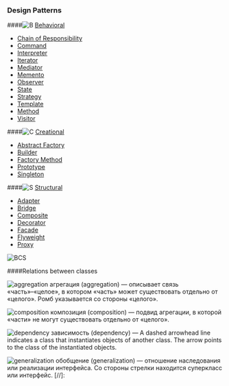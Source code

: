 ### Design Patterns


####![B] 
[Behavioral]
- [Chain of Responsibility]
- [Command]
- [Interpreter]
- [Iterator]
- [Mediator]
- [Memento]
- [Observer]
- [State]
- [Strategy]
- [Template]
- [Method]
- [Visitor]

####![C]
[Creational]
- [Abstract Factory]
- [Builder]
- [Factory Method]
- [Prototype]
- [Singleton]


####![S]
[Structural]
- [Adapter]
- [Bridge]
- [Composite]
- [Decorator]
- [Facade]
- [Flyweight]
- [Proxy]

![BCS]

####Relations between classes

 ![aggregation] агрегация (aggregation) — описывает связь «часть»–«целое», в котором «часть» может существовать отдельно от «целого». Ромб указывается со стороны «целого».

 ![composition] композиция (composition) — подвид агрегации, в которой «части» не могут существовать отдельно от «целого».

 ![dependency] зависимость (dependency) — A dashed arrowhead line indicates a class that instantiates objects of another class. The arrow points to the class of the instantiated objects.


 ![generalization] обобщение (generalization) — отношение наследования или реализации интерфейса. Со стороны стрелки находится суперкласс или интерфейс.
[//]:

[B]: https://habrastorage.org/getpro/habr/post_images/262/c9e/d92/262c9ed9247e232f099d35de841bf5d9.png
[C]: https://habrastorage.org/getpro/habr/post_images/8fd/16f/b0f/8fd16fb0fc58c0dc3291abe1d98abb12.png
[S]: https://habrastorage.org/getpro/habr/post_images/3d2/c67/1bf/3d2c671bfcaa92b6a7ee0eb185247dc8.png
[BCS]: https://habrastorage.org/getpro/habr/post_images/349/055/ba9/349055ba96e21b43c7d3e506d4920bc8.jpg
[aggregation]: https://habrastorage.org/getpro/habr/post_images/ca8/dca/2a5/ca8dca2a537a1ec8044e88984c3f8b02.png
[composition]: https://habrastorage.org/getpro/habr/post_images/4de/b17/e66/4deb17e6696fc05e610d73ca47b1a49a.png
[dependency]: https://habrastorage.org/getpro/habr/post_images/43b/4e7/9ac/43b4e79ac9d10a4f8b57859b019c7c24.png
[generalization]: https://habrastorage.org/getpro/habr/post_images/aa6/efe/a5f/aa6efea5f552569c7fa6ce4e5603e684.png
[logo]: https://github.com/adam-p/markdown-here/raw/master/src/common/images/icon48.png
[Behavioral]: <https://github.com/olegre/DesignPatterns/tree/master/Behavioral/>
[Chain of Responsibility]: <https://github.com/olegre/DesignPatterns/tree/master/Behavioral/ChainOfResponsobility>
[Command]: <https://github.com/olegre/DesignPatterns/tree/master/Behavioral/Command>
[Interpreter]: <https://github.com/olegre/DesignPatterns/tree/master/Behavioral/Interpreter>
[Iterator]: <https://github.com/olegre/DesignPatterns/tree/master/Behavioral/Iterator>
[Mediator]: <https://github.com/olegre/DesignPatterns/tree/master/Behavioral/Mediator>
[Memento]: <https://github.com/olegre/DesignPatterns/tree/master/Behavioral/Memento>
[Observer]: <https://github.com/olegre/DesignPatterns/tree/master/Behavioral/Observer>
[State]: <https://github.com/olegre/DesignPatterns/tree/master/Behavioral/State>
[Strategy]: <https://github.com/olegre/DesignPatterns/tree/master/Behavioral/Strategy>
[Template]: <https://github.com/olegre/DesignPatterns/tree/master/Behavioral/Template>
[Method]: <https://github.com/olegre/DesignPatterns/tree/master/Behavioral/Method>
[Visitor]: <https://github.com/olegre/DesignPatterns/tree/master/Behavioral/Visitor>
[Creational]: <https://github.com/olegre/DesignPatterns/tree/master/Creational/>
[Abstract Factory]: <https://github.com/olegre/DesignPatterns/tree/master/Creational/AbstractFactory>
[Builder]: <https://github.com/olegre/DesignPatterns/tree/master/Creational/Builder>
[Factory Method]: <https://github.com/olegre/DesignPatterns/tree/master/Creational/FactoryMethod>
[Prototype]: <https://github.com/olegre/DesignPatterns/tree/master/Creational/Prototype>
[Singleton]: <https://github.com/olegre/DesignPatterns/tree/master/Creational/Singleton>
[Structural]: <https://github.com/olegre/DesignPatterns/tree/master/Structural/>
[Adapter]: <https://github.com/olegre/DesignPatterns/tree/master/Structural/Adapter>
[Bridge]: <https://github.com/olegre/DesignPatterns/tree/master/Structural/Bridge>
[Composite]: <https://github.com/olegre/DesignPatterns/tree/master/Structural/Composite>
[Decorator]: <https://github.com/olegre/DesignPatterns/tree/master/Structural/Decorator>
[Facade]: <https://github.com/olegre/DesignPatterns/tree/master/Structural/Facade>
[Flyweight]: <https://github.com/olegre/DesignPatterns/tree/master/Structural/Flyweight>
[Proxy]: <https://github.com/olegre/DesignPatterns/tree/master/Structural/Proxy>

